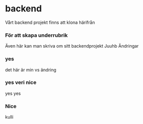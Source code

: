 # backend
Vårt backend projekt finns att klona härifrån
### För att skapa underrubrik
Även här kan man skriva om sitt backendprojekt
Juuhb Ändringar
### yes
det här är min vs ändring

### yes veri nice
yes yes

### Nice
kulli

